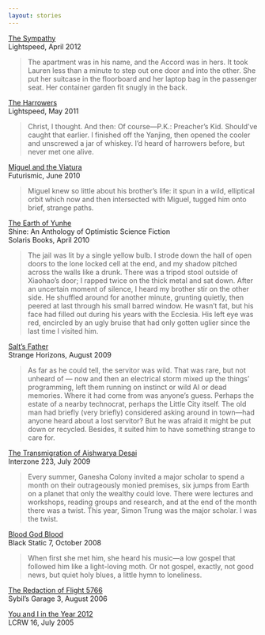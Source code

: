 ```yaml
---
layout: stories
---
```

   
[The Sympathy](http://www.lightspeedmagazine.com/fiction/the-sympathy/)  
Lightspeed, April 2012

> The apartment was in his name, and the Accord was in hers. It took Lauren less than a minute to step out one door and into 
> the other. She put her suitcase in the floorboard and her laptop bag in the passenger seat. Her container garden fit snugly
> in the back.  

[The Harrowers](http://www.lightspeedmagazine.com/fiction/the-harrowers/)  
Lightspeed, May 2011

> Christ, I thought. And then: Of course—P.K.: Preacher’s Kid. Should’ve caught that earlier. I finished off the Yanjing, then 
> opened the cooler and unscrewed a jar of whiskey. I’d heard of harrowers before, but never met one alive.  

[Miguel and the Viatura](http://futurismic.com/2010/06/01/new-fiction-miguel-and-the-viatura-by-eric-gregory/)  
Futurismic, June 2010

> Miguel knew so little about his brother’s life: it spun in a wild, elliptical orbit which now and then intersected with Miguel, tugged him onto brief, strange paths.

[The Earth of Yunhe]()  
Shine: An Anthology of Optimistic Science Fiction  
Solaris Books, April 2010

>The jail was lit by a single yellow bulb. I strode down the hall of open doors to the lone locked cell at the end, and my shadow pitched across the walls like a drunk. There was a tripod stool outside of Xiaohao’s door; I rapped twice on the thick metal and sat down. After an uncertain moment of silence, I heard my brother stir on the other side. He shuffled around for another minute, grunting quietly, then peered at last through his small barred window. He wasn’t fat, but his face had filled out during his years with the Ecclesia. His left eye was red, encircled by an ugly bruise that had only gotten uglier since the last time I visited him.

[Salt’s Father](http://www.strangehorizons.com/2009/20090803/salt-f.shtml)  
Strange Horizons, August 2009

>As far as he could tell, the servitor was wild. That was rare, but not unheard of — now and then an electrical storm mixed up the things’ programming, left them running on instinct or wild AI or dead memories. Where it had come from was anyone’s guess. Perhaps the estate of a nearby technocrat, perhaps the Little City itself. The old man had briefly (very briefly) considered asking around in town—had anyone heard about a lost servitor? But he was afraid it might be put down or recycled. Besides, it suited him to have something strange to care for.

[The Transmigration of Aishwarya Desai]()  
Interzone 223, July 2009

>Every summer, Ganesha Colony invited a major scholar to spend a month on their outrageously monied premises, six jumps from Earth on a planet that only the wealthy could love. There were lectures and workshops, reading groups and research, and at the end of the month there was a twist. This year, Simon Trung was the major scholar. I was the twist.

[Blood God Blood]()  
Black Static 7, October 2008

>When first she met him, she heard his music—a low gospel that followed him like a light-loving moth. Or not gospel, exactly, not good news, but quiet holy blues, a little hymn to loneliness. 

[The Redaction of Flight 5766](http://www.sensesfive.com/sg3.php)  
Sybil’s Garage 3, August 2006

[You and I in the Year 2012](http://lcrw.net/issues/lcrw16.htm)  
LCRW 16, July 2005